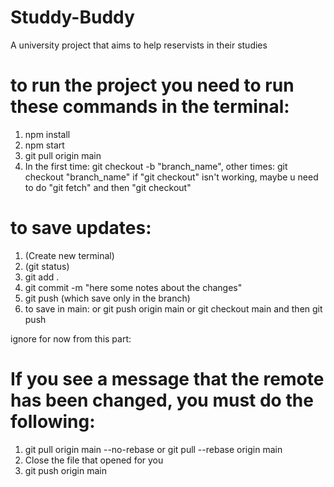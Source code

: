 # Studdy-Buddy
A university project that aims to help reservists in their studies

# to run the project you need to run these commands in the terminal:

1. npm install
2. npm start
3. git pull origin main
4. In the first time: git checkout -b "branch_name", other times: git checkout "branch_name"
if "git checkout" isn't working, maybe u need to do "git fetch" and then "git checkout"

# to save updates:

1. (Create new terminal)
2. (git status)
3. git add .
4. git commit -m "here some notes about the changes"
5. git push (which save only in the branch)
6. to save in main: or git push origin main or git checkout main and then git push

ignore for now from this part:
# If you see a message that the remote has been changed, you must do the following:

1. git pull origin main --no-rebase     or      git pull --rebase origin main
2. Close the file that opened for you
3. git push origin main
